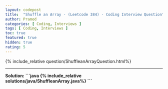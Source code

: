 ```yaml
---
layout: codepost
title:  "Shuffle an Array - (Leetcode 384) - Coding Interview Question"
author: Pramod
categories: [ Coding, Interviews ]
tags: [ Coding, Interviews ]
toc: true
featured: true
hidden: true
rating: 5
---
```


{% include_relative question/ShuffleanArrayQuestion.html%}
<hr>
<b>Solution:<b>
```java
{% include_relative solutions/java/ShuffleanArray.java%}
```
